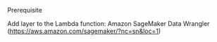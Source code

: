 Prerequisite 

Add layer to the Lambda function:
Amazon SageMaker Data Wrangler (https://aws.amazon.com/sagemaker/?nc=sn&loc=1)
